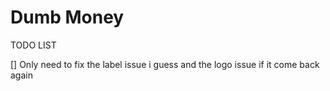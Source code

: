 # Dumb Money

TODO LIST

[] Only need to fix the label issue i guess and the logo issue if it come back again
